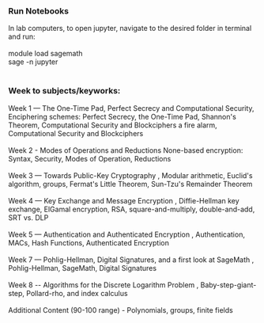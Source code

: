 ### Run Notebooks
In lab computers, to open jupyter, navigate to the desired folder in terminal and run:
<br><br>
module load sagemath<br>
sage -n jupyter
<br><br>

### Week to subjects/keyworks:
Week 1 — The One-Time Pad, Perfect Secrecy and Computational Security, Enciphering schemes: Perfect Secrecy, the One-Time Pad, Shannon's Theorem, Computational Security and Blockciphers a fire alarm, Computational Security and Blockciphers
<br><br>
Week 2 - Modes of Operations and Reductions None-based encryption: Syntax, Security, Modes of Operation, Reductions
<br><br>
Week 3 — Towards Public-Key Cryptography , Modular arithmetic, Euclid's algorithm, groups, Fermat's Little Theorem, Sun-Tzu's Remainder Theorem
<br><br>
Week 4 — Key Exchange and Message Encryption , Diffie-Hellman key exchange, ElGamal encryption, RSA, square-and-multiply, double-and-add, SRT vs. DLP
<br><br>
Week 5 — Authentication and Authenticated Encryption , Authentication, MACs, Hash Functions, Authenticated Encryption
<br><br>
Week 7 — Pohlig-Hellman, Digital Signatures, and a first look at SageMath , Pohlig-Hellman, SageMath, Digital Signatures
<br><br>
 Week 8 -- Algorithms for the Discrete Logarithm Problem , Baby-step-giant-step, Pollard-rho, and index calculus
<br><br>
 Additional Content (90-100 range)  - Polynomials, groups, finite fields
